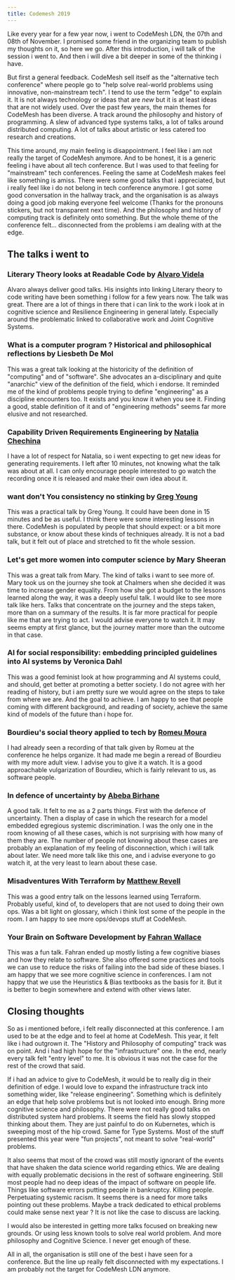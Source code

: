 ```yaml
---
title: Codemesh 2019
---
```


Like every year for a few year now, i went to CodeMesh LDN, the 07th and 08th of November. I promised some friend in the organizing team to publish my thoughts on it, so here we go. <!--more-->
After this introduction, i will talk of the session i went to. And then i will dive a bit deeper in some of the thinking i have.

But first a general feedback. CodeMesh sell itself as the "alternative tech conference" where people go to "help solve real-world problems using innovative, non-mainstream tech". I tend to use the term "edge" to explain it. It is not always technology or ideas that are _new_ but it is at least ideas that are not widely used. Over the past few years, the main themes for CodeMesh has been diverse. A track around the philosophy and history of programming. A slew of advanced type systems talks, a lot of talks around distributed computing. A lot of talks about artistic or less catered too research and creations.

This time around, my main feeling is disappointment. I feel like i am not really the target of CodeMesh anymore. And to be honest, it is a generic feeling i have about all tech conference. But I was used to that feeling for "mainstream" tech conferences. Feeling the same at CodeMesh makes feel like something is amiss. There were some good talks that i appreciated, but i really feel like i do not belong in tech conference anymore. I got some good conversation in the hallway track, and the organisation is as always doing a good job making everyone feel welcome (Thanks for the pronouns stickers, but not transparent next time). And the philosophy and history of computing track is definitely onto something. But the whole theme of the conference felt... disconnected from the problems i am dealing with at the edge.

## The talks i went to

### Literary Theory looks at Readable Code by [Alvaro Videla](https://twitter.com/old_sound)

Alvaro always deliver good talks. His insights into linking Literary theory to code writing have been something i follow for a few years now. The talk was great. There are a lot of things in there that i can link to the work i look at in cognitive science and Resilience Engineering in general lately. Especially around the problematic linked to collaborative work and Joint Cognitive Systems.

### What is a computer program ? Historical and philosophical reflections by Liesbeth De Mol

This was a great talk looking at the historicity of the definition of "computing" and of "software". She advocates an a-disciplinary and quite "anarchic" view of the definition of the field, which i endorse. It reminded me of the kind of problems people trying to define "engineering" as a discipline encounters too. It exists and you know it when you see it. Finding a good, stable definition of it and of "engineering methods" seems far more elusive and not researched.

### Capability Driven Requirements Engineering by [Natalia Chechina](https://twitter.com/nchechina)

I have a lot of respect for Natalia, so i went expecting to get new ideas for generating requirements. I left after 10 minutes, not  knowing what the talk was about at all. I can only encourage people interested to go watch the recording once it is released and make their own idea about it.

### want don't You consistency no stinking by [Greg Young](https://twitter.com/gregyoung)

This was a practical talk by Greg Young. It could have been done in 15 minutes and be as useful. I think there were some interesting lessons in there.  CodeMesh is populated by people that should expect: or a bit more substance, or know about these kinds of techniques already. It is not a bad talk, but it felt out of place and stretched to fit the whole session.

### Let's get more women into computer science by Mary Sheeran

This was a great talk from Mary. The kind of talks i want to see more of. Mary took us on the journey she took at Chalmers when she decided it was time to increase gender equality. From how she got a budget to the lessons learned along the way, it was a deeply useful talk. I would like to see more talk like hers. Talks that concentrate on the journey and the steps taken, more than on a summary of the results. It is far more practical for people like me that are trying to act. I would advise everyone to watch it. It may seems empty at first glance, but the journey matter more than the outcome in that case.

### AI for social responsibility: embedding principled guidelines into AI systems by Veronica Dahl

This was a good feminist look at how programming and AI systems could, and should, get better at promoting a better society. I do not agree with her reading of history, but i am pretty sure we would agree on the steps to take from where we are. And the goal to achieve. I am happy to see that people coming with different background, and reading of society, achieve the same kind of models of the future than i hope for.

### Bourdieu's social theory applied to tech by [Romeu Moura](https://twitter.com/malk_zameth)

I had already seen a recording of that talk given by Romeu at the conference he helps organize. It had made me begin a reread of Bourdieu with my more adult view. I advise you to give it a watch. It is a good approachable vulgarization of Bourdieu, which is  fairly relevant to us, as software people.

### In defence of uncertainty by [Abeba Birhane](https://twitter.com/Abebab)

A good talk. It felt to me as a 2 parts things. First with the defence of uncertainty. Then a display of case in which the research for a model embedded  egregious systemic discrimination. I was the only one in the room knowing of all these cases, which is not surprising with how many of them they are. The number of people not knowing about these cases are probably an explanation of my feeling of disconnection, which i will talk about later. We need more talk like this one, and i advise everyone to go watch it, at the very least to learn about these case.

### Misadventures With Terraform by [Matthew Revell](https://twitter.com/nightowlmatt)

This was a good entry talk on the lessons learned using Terraform. Probably useful, kind of, to developers that are not used to doing their own ops. Was a bit light on glossary, which i think lost some of the people in the room. I am happy to see more ops/devops stuff at CodeMesh.

### Your Brain on Software Development by [Fahran Wallace](https://twitter.com/FahranWallace)

This was a fun talk. Fahran ended up mostly listing a few cognitive biases and how they relate to software. She also offered some practices and tools we can use to reduce the risks of failing into the bad side of these biases. I am happy that we see more cognitive science in conferences. I am not happy that we use the Heuristics & Bias textbooks as the basis for it. But it is better to begin somewhere and extend with other views later.

## Closing thoughts

So as i mentioned before, i felt really disconnected at this conference. I am used to be at the edge and to feel at home at CodeMesh. This year, it felt like i had outgrown it. The "History and Philosophy of computing" track was on point. And i had high hope for the "infrastructure" one. In the end, nearly every talk felt "entry level" to me. It is obvious it was not the case for the rest of the crowd that said.

If i had an advice to give to CodeMesh, it would be to really dig in their definition of edge. I would love to expand the infrastructure track into something wider, like "release engineering". Something which is definitely an edge that help solve problems but is not looked into enough. Bring more cognitive science and philosophy. There were not really good talks on distributed system hard problems. It seems the field has slowly stopped thinking about them. They are just painful to do on Kubernetes, which is sweeping most of the hip crowd. Same for Type Systems. Most of the stuff presented this year were "fun projects", not meant to solve "real-world" problems.

It also seems that most of the crowd was still mostly ignorant of the events that have shaken the data science world regarding ethics. We are dealing with equally problematic decisions in the rest of software engineering. Still most people had no deep ideas of the impact of software on people life. Things like software errors putting people in bankruptcy. Killing people. Perpetuating systemic racism. It seems there is a need for more talks pointing out these problems. Maybe a track dedicated to ethical problems could make sense next year ? It is not like the case to discuss are lacking.

I would also be interested in getting more talks focused on breaking new grounds. Or using less known tools to solve real world problem. And more philosophy and Cognitive Science. I never get enough of these.

All in all, the organisation is still one of the best i have seen for a conference. But the line up really felt disconnected with my expectations. I am probably not the target for CodeMesh LDN anymore.
